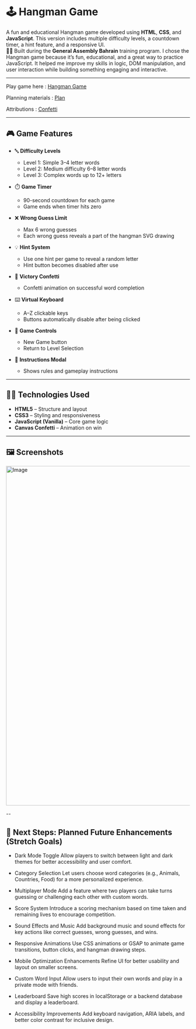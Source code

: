 # 🕹️ Hangman Game

A fun and educational Hangman game developed using **HTML**, **CSS**, and **JavaScript**. This version includes multiple difficulty levels, a countdown timer, a hint feature, and a responsive UI.  
🧑‍🏫 Built during the **General Assembly Bahrain** training program. I chose the Hangman game because it’s fun, educational, and a great way to practice JavaScript. It helped me improve my skills in logic, DOM manipulation, and user interaction while building something engaging and interactive.

---

Play game here : [Hangman Game](https://malakalmajed15.github.io/Hangman-project/)

Planning materials : [Plan](https://github.com/user-attachments/files/21255706/Hangman_Game_Planning.pdf)

Attributions : [Confetti](https://cdn.jsdelivr.net/npm/canvas-confetti@1.6.0/dist/confetti.browser.min.js)

---

## 🎮 Game Features

- 🔤 **Difficulty Levels**
  - Level 1: Simple 3–4 letter words
  - Level 2: Medium difficulty 6–8 letter words
  - Level 3: Complex words up to 12+ letters

- ⏱️ **Game Timer**
  - 90-second countdown for each game
  - Game ends when timer hits zero

- ❌ **Wrong Guess Limit**
  - Max 6 wrong guesses
  - Each wrong guess reveals a part of the hangman SVG drawing

- 💡 **Hint System**
  - Use one hint per game to reveal a random letter
  - Hint button becomes disabled after use

- 🎊 **Victory Confetti**
  - Confetti animation on successful word completion

- ⌨️ **Virtual Keyboard**
  - A–Z clickable keys
  - Buttons automatically disable after being clicked

- 🔁 **Game Controls**
  - New Game button
  - Return to Level Selection

- 📜 **Instructions Modal**
  - Shows rules and gameplay instructions

---

## 🧑‍💻 Technologies Used

- **HTML5** – Structure and layout  
- **CSS3** – Styling and responsiveness  
- **JavaScript (Vanilla)** – Core game logic  
- **Canvas Confetti** – Animation on win

---

## 🖼️ Screenshots

<img width="916" height="927" alt="Image" src="https://github.com/user-attachments/assets/f6086279-f5dc-4593-9871-d788bdd8dd98" />

--

## 🚀 Next Steps: Planned Future Enhancements (Stretch Goals)
- Dark Mode Toggle
Allow players to switch between light and dark themes for better accessibility and user comfort.

- Category Selection
Let users choose word categories (e.g., Animals, Countries, Food) for a more personalized experience.

- Multiplayer Mode
Add a feature where two players can take turns guessing or challenging each other with custom words.

- Score System
Introduce a scoring mechanism based on time taken and remaining lives to encourage competition.

- Sound Effects and Music
Add background music and sound effects for key actions like correct guesses, wrong guesses, and wins.

- Responsive Animations
Use CSS animations or GSAP to animate game transitions, button clicks, and hangman drawing steps.

- Mobile Optimization Enhancements
Refine UI for better usability and layout on smaller screens.

- Custom Word Input
Allow users to input their own words and play in a private mode with friends.

- Leaderboard
Save high scores in localStorage or a backend database and display a leaderboard.

- Accessibility Improvements
Add keyboard navigation, ARIA labels, and better color contrast for inclusive design.